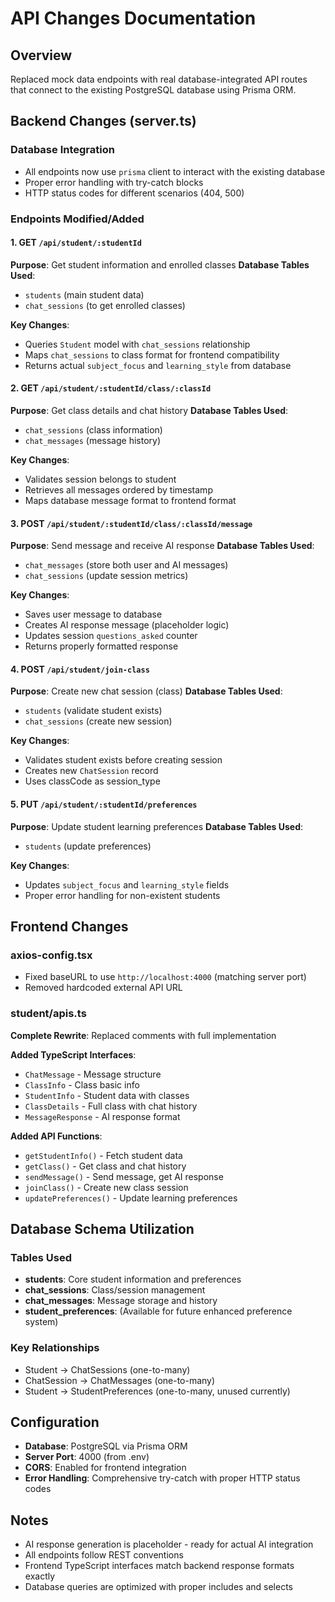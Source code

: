 # API Changes Documentation

## Overview
Replaced mock data endpoints with real database-integrated API routes that connect to the existing PostgreSQL database using Prisma ORM.

## Backend Changes (server.ts)

### Database Integration
- All endpoints now use `prisma` client to interact with the existing database
- Proper error handling with try-catch blocks
- HTTP status codes for different scenarios (404, 500)

### Endpoints Modified/Added

#### 1. GET `/api/student/:studentId`
**Purpose**: Get student information and enrolled classes
**Database Tables Used**: 
- `students` (main student data)
- `chat_sessions` (to get enrolled classes)

**Key Changes**:
- Queries `Student` model with `chat_sessions` relationship
- Maps `chat_sessions` to class format for frontend compatibility
- Returns actual `subject_focus` and `learning_style` from database

#### 2. GET `/api/student/:studentId/class/:classId`
**Purpose**: Get class details and chat history
**Database Tables Used**:
- `chat_sessions` (class information)
- `chat_messages` (message history)

**Key Changes**:
- Validates session belongs to student
- Retrieves all messages ordered by timestamp
- Maps database message format to frontend format

#### 3. POST `/api/student/:studentId/class/:classId/message`
**Purpose**: Send message and receive AI response
**Database Tables Used**:
- `chat_messages` (store both user and AI messages)
- `chat_sessions` (update session metrics)

**Key Changes**:
- Saves user message to database
- Creates AI response message (placeholder logic)
- Updates session `questions_asked` counter
- Returns properly formatted response

#### 4. POST `/api/student/join-class`
**Purpose**: Create new chat session (class)
**Database Tables Used**:
- `students` (validate student exists)
- `chat_sessions` (create new session)

**Key Changes**:
- Validates student exists before creating session
- Creates new `ChatSession` record
- Uses classCode as session_type

#### 5. PUT `/api/student/:studentId/preferences`
**Purpose**: Update student learning preferences
**Database Tables Used**:
- `students` (update preferences)

**Key Changes**:
- Updates `subject_focus` and `learning_style` fields
- Proper error handling for non-existent students

## Frontend Changes

### axios-config.tsx
- Fixed baseURL to use `http://localhost:4000` (matching server port)
- Removed hardcoded external API URL

### student/apis.ts
**Complete Rewrite**: Replaced comments with full implementation

**Added TypeScript Interfaces**:
- `ChatMessage` - Message structure
- `ClassInfo` - Class basic info
- `StudentInfo` - Student data with classes
- `ClassDetails` - Full class with chat history
- `MessageResponse` - AI response format

**Added API Functions**:
- `getStudentInfo()` - Fetch student data
- `getClass()` - Get class and chat history
- `sendMessage()` - Send message, get AI response
- `joinClass()` - Create new class session
- `updatePreferences()` - Update learning preferences

## Database Schema Utilization

### Tables Used
- **students**: Core student information and preferences
- **chat_sessions**: Class/session management
- **chat_messages**: Message storage and history
- **student_preferences**: (Available for future enhanced preference system)

### Key Relationships
- Student → ChatSessions (one-to-many)
- ChatSession → ChatMessages (one-to-many)
- Student → StudentPreferences (one-to-many, unused currently)

## Configuration
- **Database**: PostgreSQL via Prisma ORM
- **Server Port**: 4000 (from .env)
- **CORS**: Enabled for frontend integration
- **Error Handling**: Comprehensive try-catch with proper HTTP status codes

## Notes
- AI response generation is placeholder - ready for actual AI integration
- All endpoints follow REST conventions
- Frontend TypeScript interfaces match backend response formats exactly
- Database queries are optimized with proper includes and selects
